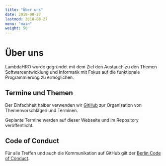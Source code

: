 ```yaml
---
title: "Über uns"
date: 2018-08-27
lastmod: 2018-08-27
menu: "main"
weight: 50
---
```


# Über uns

LambdaHRO wurde gegründet mit dem Ziel den Austauch zu den Themen 
Softwareentwicklung und Informatik mit Fokus auf die funktionale 
Programmierung zu ermöglichen.

## Termine und Themen

Der Einfachheit halber verwenden wir 
[GitHub](https://github.com/lambdahro/organisation/issues) zur Organisation
von Themenvorschlägen und Terminen.

Geplante Termine werden auf dieser Webseite und im Repository 
veröffentlicht.

## Code of Conduct

Für alle Treffen und auch die Kommunikation auf GitHub gilt der 
[Berlin Code of Conduct](https://berlincodeofconduct.org/de/).

